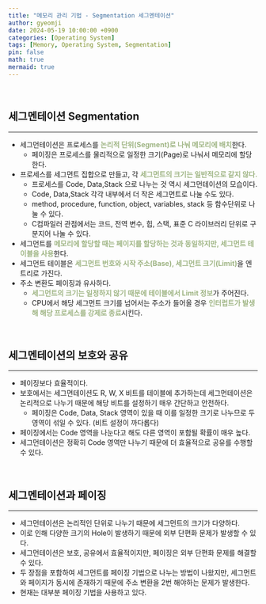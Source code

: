 ```yaml
---
title: "메모리 관리 기법 - Segmentation 세그멘테이션"
author: gyeomji
date: 2024-05-19 10:00:00 +0900
categories: [Operating System]
tags: [Memory, Operating System, Segmentation]
pin: false
math: true
mermaid: true
---
```


<br/> 

## 세그멘테이션 Segmentation

---

- 세그먼테이션은 프로세스를 <span style="color:#9fb584">**논리적 단위(Segment)로 나눠 메모리에 배치**</span>한다.
  - 페이징은 프로세스를 물리적으로 일정한 크기(Page)로 나눠서 메모리에 할당한다.
- 프로세스를 세그먼트 집합으로 만들고, 각 <span style="color:#9fb584">**세그먼트의 크기는 일반적으로 같지 않다.**</span>
  - 프로세스를 Code, Data,Stack 으로 나누는 것 역시 세그먼테이션의 모습이다.
  - Code, Data,Stack 각각 내부에서 더 작은 세그먼트로 나눌 수도 있다.
  - method, procedure, function, object, variables, stack 등 함수단위로 나눌 수 있다.
  - C컴파일러 관점에서는 코드, 전역 변수, 힙, 스택, 표준 C 라이브러리 단위로 구분지어 나눌 수 있다.
- 세그먼트를 <span style="color:#9fb584">**메모리에 할당할 때는 페이지를 할당하는 것과 동일하지만, 세그먼트 테이블을 사용**</span>한다.
- 세그먼트 테이블은 <span style="color:#9fb584">**세그먼트 번호와 시작 주소(Base), 세그먼트 크기(Limit)**</span>을 엔트리로 가진다.
- 주소 변환도 페이징과 유사하다.
  - <span style="color:#9fb584">**세그먼트의 크기는 일정하지 않기 때문에 테이블에서 Limit 정보**</span>가 주어진다.
  - CPU에서 해당 세그먼트 크기를 넘어서는 주소가 들어올 경우 <span style="color:#9fb584">**인터럽트가 발생해 해당 프로세스를 강제로 종료**</span>시킨다.


<br/>

## 세그멘테이션의 보호와 공유

---

- 페이징보다 효율적이다.
- 보호에서는 세그먼테이션도 R, W, X 비트를 테이블에 추가하는데 세그먼테이션은 논리적으로 나누기 때문에 해당 비트를 설정하기 매우 간단하고 안전하다.
  - 페이징은 Code, Data, Stack 영역이 있을 때 이를 일정한 크기로 나누므로 두 영역이 섞일 수 있다. (비트 설정이 까다롭다)
- 페이징에서는 Code 영역을 나눈다고 해도 다른 영역이 포함될 확률이 매우 높다.
- 세그먼테이션은 정확히 Code 영역만 나누기 때문에 더 효율적으로 공유를 수행할 수 있다.


<br/>

## 세그멘테이션과 페이징

---

- 세그먼테이션은 논리적인 단위로 나누기 때문에 세그먼트의 크기가 다양하다. 
- 이로 인해 다양한 크기의 Hole이 발생하기 때문에 외부 단편화 문제가 발생할 수 있다.
- 세그먼테이션은 보호, 공유에서 효율적이지만, 페이징은 외부 단편화 문제를 해결할 수 있다.
- 두 장점을 포함하여 세그먼트를 페이징 기법으로 나누는 방법이 나왔지만, 세그먼트와 페이지가 동시에 존재하기 때문에 주소 변환을 2번 해야하는 문제가 발생한다.
- 현재는 대부분 페이징 기법을 사용하고 있다.


<br/>
<br/> 


[^footnote]: The footnote source
[^fn-nth-2]: The 2nd footnote source